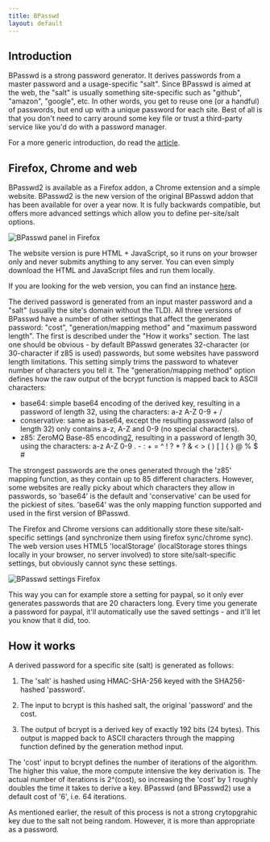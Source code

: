 ```yaml
---
title: BPasswd
layout: default
---
```

## Introduction

BPasswd is a strong password generator. It derives passwords from a master password and a usage-specific "salt". Since BPasswd is aimed at the web, the "salt" is usually something site-specific such as "github", "amazon", "google", etc. In other words, you get to reuse one (or a handful) of passwords, but end up with a unique password for each site. Best of all is that you don't need to carry around some key file or trust a third-party service like you'd do with a password manager.

For a more generic introduction, do read the [article](/2014/01/15/introducing-bpasswd2/).

## Firefox, Chrome and web

BPasswd2 is available as a Firefox addon, a Chrome extension and a simple website. BPasswd2 is the new version of the original BPasswd addon that has been available for over a year now. It is fully backwards compatible, but offers more advanced settings which allow you to define per-site/salt options.

![BPasswd panel in Firefox](/images/bpasswd/firefox1.png)

The website version is pure HTML + JavaScript, so it runs on your browser only and never submits anything to any server. You can even simply download the HTML and JavaScript files and run them locally.

If you are looking for the web version, you can find an instance [here](https://u.alexhornung.com/bpasswd/).

The derived password is generated from an input master password and a "salt" (usually the site's domain without the TLD). All three versions of BPasswd have a number of other settings that affect the generated password: "cost", "generation/mapping method" and "maximum password length". The first is described under the "How it works" section. The last one should be obvious - by default BPasswd generates 32-character (or 30-character if z85 is used) passwords, but some websites have password length limitations. This setting simply trims the password to whatever number of characters you tell it. The "generation/mapping method" option defines how the raw output of the bcrypt function is mapped back to ASCII characters:

 - base64: simple base64 encoding of the derived key, resulting in a password of length 32, using the characters: a-z A-Z 0-9 + /
 - conservative: same as base64, except the resulting password (also of length 32) only contains a-z, A-Z and 0-9 (no special characters).
 - z85: ZeroMQ Base-85 encoding[2], resulting in a password of length 30, using the characters: a-z A-Z 0-9 . - : + = ^ ! ? * ? & < > ( ) [ ] { } @ % $ #


The strongest passwords are the ones generated through the 'z85' mapping function, as they contain up to 85 different characters. However, some websites are really picky about which characters they allow in passwords, so 'base64' is the default and 'conservative' can be used for the pickiest of sites. 'base64' was the only mapping function supported and used in the first version of BPasswd.


The Firefox and Chrome versions can additionally store these site/salt-specific settings (and synchronize them using firefox sync/chrome sync). The web version uses HTML5 'localStorage' (localStorage stores things locally in your browser, no server involved) to store site/salt-specific settings, but obviously cannot sync these settings.

![BPasswd settings Firefox](/images/bpasswd/firefox3.png)

This way you can for example store a setting for paypal, so it only ever generates passwords that are 20 characters long. Every time you generate a password for paypal, it'll automatically use the saved settings - and it'll let you know that it did, too.


## How it works

A derived password for a specific site (salt) is generated as follows:

 1. The 'salt' is hashed using HMAC-SHA-256 keyed with the SHA256-hashed 'password'.

 2. The input to bcrypt is this hashed salt, the original 'password' and the cost.

 3. The output of bcrypt is a derived key of exactly 192 bits (24 bytes). This output is mapped back to ASCII characters through the mapping function defined by the generation method input.


The 'cost' input to bcrypt defines the number of iterations of the algorithm. The higher this value, the more compute intensive the key derivation is. The actual number of iterations is 2^(cost), so increasing the 'cost' by 1 roughly doubles the time it takes to derive a key. BPasswd (and BPasswd2) use a default cost of '6', i.e. 64 iterations.


As mentioned earlier, the result of this process is not a strong crytopgrahic key due to the salt not being random. However, it is more than appropriate as a password.


[1]: //wwww.alexhornung.com/foobar
[2]: http://rfc.zeromq.org/spec:32


